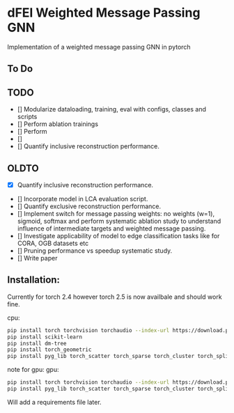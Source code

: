 # dFEI Weighted Message Passing GNN
Implementation of a weighted message passing GNN in pytorch 

## To Do

## TODO
- [] Modularize dataloading, training, eval with configs, classes and scripts
- [] Perform ablation trainings
- [] Perform 
- [] 
- [] Quantify inclusive reconstruction performance.

## OLDTO
- [x] Quantify inclusive reconstruction performance.
- [] Incorporate model in LCA evaluation script.
- [] Quantify exclusive reconstruction performance.
- [] Implement switch for message passing weights: no weights (w=1), sigmoid, softmax and perform systematic ablation study to understand influence of intermediate targets and weighted message passing.
- [] Investigate applicability of model to edge classification tasks like for CORA, OGB datasets etc
- [] Pruning performance vs speedup systematic study.
- [] Write paper



## Installation:

Currently for torch 2.4 however torch 2.5 is now availbale and should work fine.

cpu: 
```bash
pip install torch torchvision torchaudio --index-url https://download.pytorch.org/whl/cpu
pip install scikit-learn
pip install dm-tree
pip install torch_geometric
pip install pyg_lib torch_scatter torch_sparse torch_cluster torch_spline_conv -f https://data.pyg.org/whl/torch-2.4.0+cpu.html
```
note for gpu:
gpu: 
```bash
pip install torch torchvision torchaudio --index-url https://download.pytorch.org/whl/cu124
pip install pyg_lib torch_scatter torch_sparse torch_cluster torch_spline_conv -f https://data.pyg.org/whl/torch-2.4.0+cu124.html
```

Will add a requirements file later.
